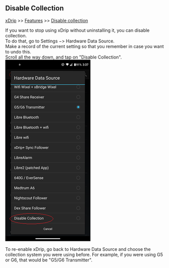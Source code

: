 ## Disable Collection  
[xDrip](../README.md) >> [Features](./Features_page) >> [Disable collection](./Stop-xDrip.md)  
  
If you want to stop using xDrip without uninstalling it, you can disable collection.  
To do that, go to Settings &#8722;> Hardware Data Source.  
Make a record of the current setting so that you remember in case you want to undo this.  
Scroll all the way down, and tap on "Disable Collection".  
![](./images/DisableCollection.png)  

To re-enable xDrip, go back to Hardware Data Source and choose the collection system you were using before. For example, if you were using G5 or G6, that would be "G5/G6 Transmitter".  
